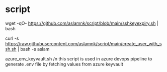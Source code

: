 # script

wget -qO- https://github.com/aslamnk/script/blob/main/sshkeyexpiry.sh | bash 

curl -s https://raw.githubusercontent.com/aslamnk/script/main/create_user_with_ssh.sh | bash -s aslam


azure_env_keyvault.sh /n
this script is used in azure devops pipeline to generate .env file by fetching values from azure keyvault

